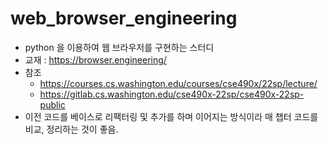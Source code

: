 # web_browser_engineering

- python 을 이용하여 웹 브라우저를 구현하는 스터디
- 교재 : https://browser.engineering/ 
- 참조 
    - https://courses.cs.washington.edu/courses/cse490x/22sp/lecture/
    - https://gitlab.cs.washington.edu/cse490x-22sp/cse490x-22sp-public
- 이전 코드를 베이스로 리팩터링 및 추가를 하며 이어지는 방식이라 매 챕터 코드를 비교, 정리하는 것이 좋음.

